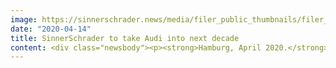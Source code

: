 ```yaml
---
image: https://sinnerschrader.news/media/filer_public_thumbnails/filer_public/24/53/2453fed0-696a-4488-9b85-064f3247e64d/480px_websiteaudi.png__480x288_q85_crop_subsampling-2_upscale.png
date: "2020-04-14"
title: SinnerSchrader to take Audi into next decade
content: <div class="newsbody"><p><strong>Hamburg, April 2020.</strong> After four years as the digital lead agency, SinnerSchrader has defended its prestigious Audi contract in a multi-stage pitch. Thus, SinnerSchrader will continue to be the central international partner for the premium brand’s transformation.<br/> <br/>SinnerSchrader began its work to digitally extend Audi’s promise of “Vorsprung” in 2016. Since then, a vibrant digital ecosystem has been created for the Ingolstadt-based carmaker that enriches and simplifies its users’ lives with a number of innovative services. <br/>Sven Schuwirth, Head of Brand Audi, Digital Business and Customer Experience, has this to say about the recent decision&#58; <br/><em>“Audi moves things forward. This is the brand’s core value and Audi customers should still be able to feel that on a massive scale – today of course that mostly means digitally. That’s why we decided in favour of SinnerSchrader, the agency who can achieve this with us both conceptually and globally.”</em><br/> <br/>SinnerSchrader is able to offer the entire supply chain from a single source, from portfolio consulting to development, from design to the implementation of digital products – this gives it a fundamental edge for Michael Riedl, Audi’s Director of Digital Business Web Portals&#58; <br/><em>“The close cooperation with SinnerSchrader has brought us a great deal of success in terms of user experience. We can continue on this path only if we work together to overcome compartmentalised thinking and systematically focus on users. SinnerSchrader’s team is very persistent in this regard, which benefits all of us.” </em><br/> <br/>At SinnerSchrader, Audi operations are run by an independent studio led by Arndt Allmeling, Philipp Kafkoulas and Stefan Kroke, which combines broad technical expertise with a passion for mobility. <br/><em>“We work for Audi in a specific studio with a dedicated team of specialists. A profound knowledge of the customer and the agility of our studio model allow short development cycles with high output. It is also a model that is increasingly moving us away from just a service relationship and towards a deep-reaching partnership at all levels,”</em> said Philipp Kafkoulas, Studio Lead and Managing Director. <br/> <br/>Axel Averdung, who holds management responsibility for Audi, added&#58; <br/><em>“Audi is a shining beacon of brand-oriented technology leadership, a fact that we have to live up to every day. The digital agenda doesn’t have a pitch cycle; we are delighted to be advancing the central mobility theme of experience together with Audi. Thank you for this affirmation.”</em></p><p><strong>About SinnerSchrader</strong><br/>SinnerSchrader is one of the leading digital agencies in Europe with a focus on the design and development of digital products and services. Its more than 600 employees work on the digital transformation of companies such as Allianz, Audi, comdirect bank, ERGO, Telefónica, TUI, Unitymedia and VW. SinnerSchrader was established in 1996, has been listed on the stock exchange since 1999 and has offices in Hamburg, Berlin, Frankfurt am Main, Munich and Prague. Since April 2017, SinnerSchrader has been part of Accenture Interactive.<br/><a href="https://sinnerschrader.com/" target="_blank">https://sinnerschrader.com/</a></p></div>
---
```


